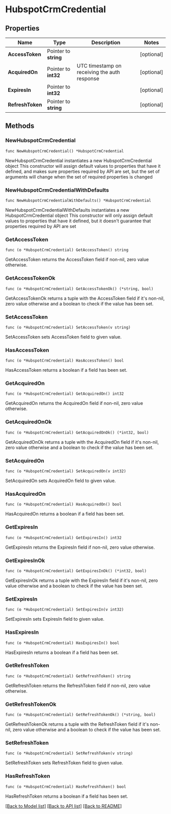 # HubspotCrmCredential

## Properties

Name | Type | Description | Notes
------------ | ------------- | ------------- | -------------
**AccessToken** | Pointer to **string** |  | [optional] 
**AcquiredOn** | Pointer to **int32** | UTC timestamp on receiving the auth response | [optional] 
**ExpiresIn** | Pointer to **int32** |  | [optional] 
**RefreshToken** | Pointer to **string** |  | [optional] 

## Methods

### NewHubspotCrmCredential

`func NewHubspotCrmCredential() *HubspotCrmCredential`

NewHubspotCrmCredential instantiates a new HubspotCrmCredential object
This constructor will assign default values to properties that have it defined,
and makes sure properties required by API are set, but the set of arguments
will change when the set of required properties is changed

### NewHubspotCrmCredentialWithDefaults

`func NewHubspotCrmCredentialWithDefaults() *HubspotCrmCredential`

NewHubspotCrmCredentialWithDefaults instantiates a new HubspotCrmCredential object
This constructor will only assign default values to properties that have it defined,
but it doesn't guarantee that properties required by API are set

### GetAccessToken

`func (o *HubspotCrmCredential) GetAccessToken() string`

GetAccessToken returns the AccessToken field if non-nil, zero value otherwise.

### GetAccessTokenOk

`func (o *HubspotCrmCredential) GetAccessTokenOk() (*string, bool)`

GetAccessTokenOk returns a tuple with the AccessToken field if it's non-nil, zero value otherwise
and a boolean to check if the value has been set.

### SetAccessToken

`func (o *HubspotCrmCredential) SetAccessToken(v string)`

SetAccessToken sets AccessToken field to given value.

### HasAccessToken

`func (o *HubspotCrmCredential) HasAccessToken() bool`

HasAccessToken returns a boolean if a field has been set.

### GetAcquiredOn

`func (o *HubspotCrmCredential) GetAcquiredOn() int32`

GetAcquiredOn returns the AcquiredOn field if non-nil, zero value otherwise.

### GetAcquiredOnOk

`func (o *HubspotCrmCredential) GetAcquiredOnOk() (*int32, bool)`

GetAcquiredOnOk returns a tuple with the AcquiredOn field if it's non-nil, zero value otherwise
and a boolean to check if the value has been set.

### SetAcquiredOn

`func (o *HubspotCrmCredential) SetAcquiredOn(v int32)`

SetAcquiredOn sets AcquiredOn field to given value.

### HasAcquiredOn

`func (o *HubspotCrmCredential) HasAcquiredOn() bool`

HasAcquiredOn returns a boolean if a field has been set.

### GetExpiresIn

`func (o *HubspotCrmCredential) GetExpiresIn() int32`

GetExpiresIn returns the ExpiresIn field if non-nil, zero value otherwise.

### GetExpiresInOk

`func (o *HubspotCrmCredential) GetExpiresInOk() (*int32, bool)`

GetExpiresInOk returns a tuple with the ExpiresIn field if it's non-nil, zero value otherwise
and a boolean to check if the value has been set.

### SetExpiresIn

`func (o *HubspotCrmCredential) SetExpiresIn(v int32)`

SetExpiresIn sets ExpiresIn field to given value.

### HasExpiresIn

`func (o *HubspotCrmCredential) HasExpiresIn() bool`

HasExpiresIn returns a boolean if a field has been set.

### GetRefreshToken

`func (o *HubspotCrmCredential) GetRefreshToken() string`

GetRefreshToken returns the RefreshToken field if non-nil, zero value otherwise.

### GetRefreshTokenOk

`func (o *HubspotCrmCredential) GetRefreshTokenOk() (*string, bool)`

GetRefreshTokenOk returns a tuple with the RefreshToken field if it's non-nil, zero value otherwise
and a boolean to check if the value has been set.

### SetRefreshToken

`func (o *HubspotCrmCredential) SetRefreshToken(v string)`

SetRefreshToken sets RefreshToken field to given value.

### HasRefreshToken

`func (o *HubspotCrmCredential) HasRefreshToken() bool`

HasRefreshToken returns a boolean if a field has been set.


[[Back to Model list]](../README.md#documentation-for-models) [[Back to API list]](../README.md#documentation-for-api-endpoints) [[Back to README]](../README.md)


